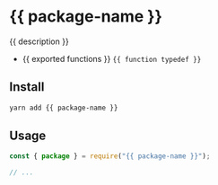 # {{ package-name }}

{{ description }}

- {{ exported functions }} `{{ function typedef }}`

## Install

```sh
yarn add {{ package-name }}
```

## Usage

```js
const { package } = require("{{ package-name }}");

// ...
```
